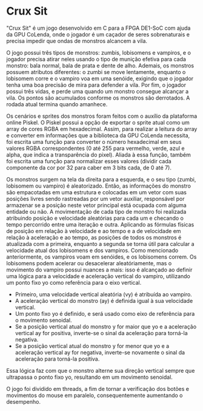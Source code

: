 # Crux Sit
"Crux Sit" é um jogo desenvolvido em C para a FPGA DE1-SoC com ajuda da GPU CoLenda, onde o jogador é um caçador de seres sobrenaturais e precisa impedir que ondas de monstros alcancem a vila.

O jogo possui três tipos de monstros: zumbis, lobisomens e vampiros, e o jogador precisa atirar neles usando o tipo de munição efetiva para cada monstro: bala normal, bala de prata e dente de alho. Ademais, os monstros possuem atributos diferentes: o zumbi se move lentamente, enquanto o lobisomem corre e o vampiro voa em uma senóide, exigindo que o jogador tenha uma boa precisão de mira para defender a vila. Por fim, o jogador possui três vidas, e perde uma quando um monstro consegue alcançar a vila. Os pontos são acumulados conforme os monstros são derrotados. A rodada atual termina quando amanhece.

Os cenários e sprites dos monstros foram feitos com o auxílio da plataforma online Piskel. O Piskel possui a opção de exportar o sprite atual como um array de cores RGBA em hexadecimal. Assim, para realizar a leitura do array e converter em informações que a biblioteca da GPU CoLenda necessita, foi escrita uma função para converter o número hexadecimal em seus valores RGBA correspondentes (0 até 255 para vermelho, verde, azul e alpha, que indica a transparência do pixel). Aliada à essa função, também foi escrita uma função para normalizar esses valores (dividir cada componente da cor por 32 para caber em 3 bits cada, de 0 até 7).

Os monstros surgem na tela da direita para a esquerda, e o seu tipo (zumbi, lobisomem ou vampiro) é aleatorizado. Então, as informações do monstro são empacotadas em uma estrutura e colocadas em um vetor com suas posições livres sendo rastreadas por um vetor auxiliar, responsável por armazenar se a posição neste vetor principal está ocupada com alguma entidade ou não. A movimentação de cada tipo de monstro foi realizada atribuindo posição e velocidade aleatórias para cada um e checando o tempo percorrido entre uma iteração e outra. Aplicando as fórmulas físicas de posição em relação à velocidade e ao tempo e a de velocidade em relação à aceleração e ao tempo, as posições de todos os monstros é atualizada com a primeira, enquanto a segunda se torna útil para calcular a velocidade atual dos lobisomens e dos vampiros. Como mencionado anteriormente, os vampiros voam em senóides, e os lobisomens correm. Os lobisomens podem acelerar ou desacelerar aleatóriamente, mas o movimento do vampiro possui nuances a mais: isso é alcançado ao definir uma lógica para a velocidade e aceleração vertical do vampiro, utilizando um ponto fixo yo como referência para o eixo vertical.

- Primeiro, uma velocidade vertical aleatória (vy) é atribuída ao vampiro.
- A aceleração vertical do monstro (ay) é definida igual à sua velocidade vertical.
- Um ponto fixo yo é definido, e será usado como eixo de referência para o movimento senoidal.
- Se a posição vertical atual do monstro y for maior que yo e a aceleração vertical ay for positiva, inverte-se o sinal da aceleração para torná-la negativa.
- Se a posição vertical atual do monstro y for menor que yo e a aceleração vertical ay for negativa, inverte-se novamente o sinal da aceleração para torná-la positiva.

Essa lógica faz com que o monstro alterne sua direção vertical sempre que ultrapassa o ponto fixo yo, resultando em um movimento senoidal.

O jogo foi dividido em threads, a fim de tornar a verificação dos botões e movimentos do mouse em paralelo, consequentemente aumentando o desempenho.
